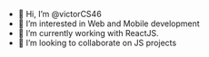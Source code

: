 - 👋 Hi, I’m @victorCS46
- 👀 I’m interested in Web and Mobile development
- 🌱 I’m currently working with ReactJS.
- 💞️ I’m looking to collaborate on JS projects

<!---
victorCS46/victorCS46 is a ✨ special ✨ repository because its `README.md` (this file) appears on your GitHub profile.
You can click the Preview link to take a look at your changes.
--->
